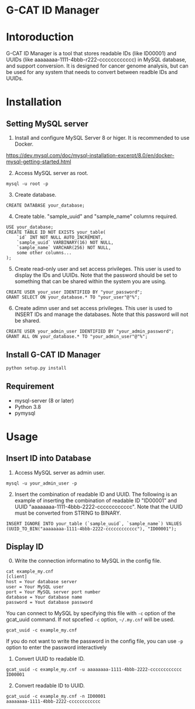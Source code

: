 G-CAT ID Manager
==================

# Intoroduction
G-CAT ID Manager is a tool that stores readable IDs (like ID00001) and UUIDs (like aaaaaaaa-1111-4bbb-r222-cccccccccccc) in MySQL database, and support conversion.
It is designed for cancer genome analysis, but can be used for any system that needs to convert between readble IDs and UUIDs.

# Installation
## Setting MySQL server
1. Install and configure MySQL Server 8 or higer. It is recommended to use Docker.

https://dev.mysql.com/doc/mysql-installation-excerpt/8.0/en/docker-mysql-getting-started.html

2. Access MySQL server as root.
```
mysql -u root -p
```

3. Create database.
```
CREATE DATABASE your_database;
```

4. Create table. "sample_uuid" and "sample_name" columns required.
```
USE your_database;
CREATE TABLE ID NOT EXISTS your_table(
    `id` INT NOT NULL AUTO_INCREMENT,
    `sample_uuid` VARBINARY(16) NOT NULL,
    `sample_name` VARCHAR(256) NOT NULL,
    some other columns...
);
```

5. Create read-only user and set access privileges. This user is used to display the IDs and UUIDs. Note that the password should be set to something that can be shared within the system you are using.
```
CREATE USER your_user IDENTIFIED BY "your_password";
GRANT SELECT ON your_database.* TO "your_user"@"%";
```

6. Create adimn user and set access privileges. This user is used to INSERT IDs and manage the databases. Note that this password will not be shared.
```
CREATE USER your_admin_user IDENTIFIED BY "your_admin_password";
GRANT ALL ON your_database.* TO "your_admin_user"@"%";
```

## Install G-CAT ID Manager
```sh
python setup.py install
```

## Requirement
* mysql-server (8 or later)
* Python 3.8
* pymysql

# Usage
## Insert ID into Database
1. Access MySQL server as admin user.
```
mysql -u your_admin_user -p 
```

2. Insert the combination of readable ID and UUID.
The following is an example of inserting the combination of readable ID "ID00001" and UUID "aaaaaaaa-1111-4bbb-2222-cccccccccccc". Note that the UUID must be converted from STRING to BINARY.
```
INSERT IGNORE INTO your_table (`sample_uuid`, `sample_name`) VALUES (UUID_TO_BIN("aaaaaaaa-1111-4bbb-2222-cccccccccccc"), "ID00001");
```

## Display ID 
0. Write the connection informatino to MySQL in the config file.
```
cat example_my.cnf
[client]
host = Your database server
user = Your MySQL user
port = Your MySQL server port number
database = Your database name
password = Yout database password
```

You can connect to MySQL by specifying this file with `-c` option of the gcat_uuid command.
If not spcefied `-c` option, `~/.my.cnf` will be used.
```
gcat_uuid -c example_my.cnf
```

If you do not want to write the password in the config file, you can use `-p` option to enter the password interactively 

1. Convert UUID to readable ID.
```
gcat_uuid -c example_my.cnf -u aaaaaaaa-1111-4bbb-2222-cccccccccccc
ID00001
```

2. Convert readable ID to UUID.
```
gcat_uuid -c example_my.cnf -n ID00001
aaaaaaaa-1111-4bbb-2222-cccccccccccc
```
